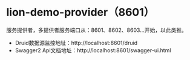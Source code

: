 # lion-demo-provider（8601）

服务提供者，多提供者服务端口从：8601、8602、8603...开始，以此类推。

- Druid数据源监控地址：http://localhost:8601/druid
- Swagger2 Api文档地址：http://localhost:8601/swagger-ui.html